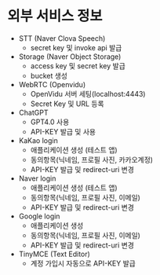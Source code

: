 # 외부 서비스 정보

- STT (Naver Clova Speech)
    - secret key 및 invoke api 발급
- Storage (Naver Object Storage)
    - access key 및 secret key 발급
    - bucket 생성
- WebRTC (Openvidu)
    - OpenVidu 서버 세팅(localhost:4443)
    - Secret Key 및 URL 등록
- ChatGPT
    - GPT4.0 사용
    - API-KEY 발급 및 사용
- KaKao login
    - 애플리케이션 생성 (테스트 앱)
    - 동의항목(닉네임, 프로필 사진, 카카오계정)
    - API-KEY 발급 및 redirect-uri 변경
- Naver login
    - 애플리케이션 생성 (테스트 앱)
    - 동의항목(닉네임, 프로필 사진, 이메일)
    - API-KEY 발급 및 redirect-uri 변경
- Google login
    - 애플리케이션 생성
    - 동의항목(닉네임, 프로필 사진, 이메일)
    - API-KEY 발급 및 redirect-uri 변경
- TinyMCE (Text Editor)
    - 계정 가입시 자동으로 API-KEY 발급